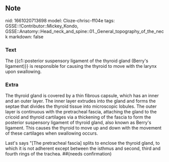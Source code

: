 ## Note
nid: 1661020713698
model: Cloze-chrisc-ff04e
tags: GSSE::!Contributor::Mickey_Kondo, GSSE::Anatomy::Head_neck_and_spine::01._General_topography_of_the_neck
markdown: false

### Text
The {{c1::posterior suspensory ligament of the thyroid gland (Berry's ligament)}} is responsible for causing the thyroid to move with the larynx upon swallowing.

### Extra
The thyroid gland is covered by a thin fibrous capsule, which has
an inner and an outer layer. The inner layer extrudes into the
gland and forms the septae that divides the thyroid tissue into
microscopic lobules. The outer layer is continuous with the
pretracheal fascia, attaching the gland to the cricoid and thyroid
cartilages via a thickening of the fascia to form the posterior
suspensory ligament of thyroid gland, also known as Berry's
ligament. This causes the thyroid to move up and down with the
movement of these cartilages when swallowing occurs.
<div>
  Last's says "[The pretracheal fascia] splits to enclose the
  thyroid gland, to which it is not adherent except between the
  isthmus and second, third and fourth rings of the trachea.
  ##(needs confirmation)
</div>
